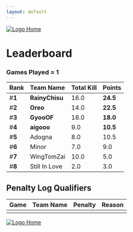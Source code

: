 ```yaml
---
layout: default
---
```


[ ![Logo](https://kanziebub.github.io/ProjectSEA/assets/images/bullet_rev.png) Home](https://kanziebub.github.io/ProjectSEA/)

# **Leaderboard**

### Games Played = 1

|  Rank  | Team Name             | Total Kill | **Points** |
|:-------|:----------------------|:-----------|:-----------|
| #**1** | **RainyChisu** | 16.0 | **24.5** | 
| #**2** | **Oreo** | 14.0 | **22.5** | 
| #**3** | **GyooOF** | 18.0 | **18.0** | 
| #**4** | **aigooo** | 9.0 | **10.5** | 
| #**5** | Adogna | 8.0 | 10.5 | 
| #**6** | Minor | 7.0 | 9.0 | 
| #**7** | WingTomZai | 10.0 | 5.0 | 
| #**8** | Still In Love | 2.0 | 3.0 | 
 

## Penalty Log Qualifiers

|  Game  | Team Name | Penalty | Reason                |
|:-------|:----------|:--------|:----------------------| 
|  |  |  |  |

[ ![Logo](https://kanziebub.github.io/ProjectSEA/assets/images/bullet_rev.png) Home](https://kanziebub.github.io/ProjectSEA/)
